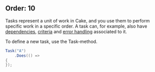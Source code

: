 Order: 10
---

Tasks represent a unit of work in Cake, and you use them to perform specific work in a specific order. A task can, for example, also have [dependencies](/docs/fundamentals/dependencies), [criteria](/docs/fundamentals/criteria) and [error handling](/docs/fundamentals/error-handling) associated to it. 

To define a new task, use the Task-method.

```csharp
Task("A")
    .Does(() =>
{
});
```
